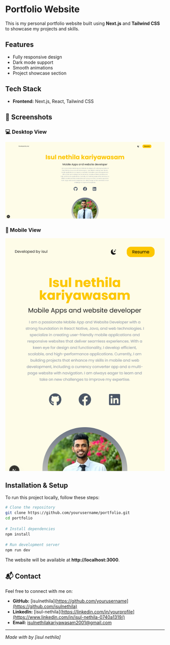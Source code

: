 # Portfolio Website

This is my personal portfolio website built using **Next.js** and **Tailwind CSS** to showcase my projects and skills.

##  Features
- Fully responsive design
- Dark mode support
- Smooth animations
- Project showcase section
  
## Tech Stack
- **Frontend:** Next.js, React, Tailwind CSS

## 📸 Screenshots
### 💻 Desktop View
![Desktop View](https://github.com/isulnethila/Portfolio-/blob/main/my-portfolio/portfolio/public/output/desktop.png?raw=true)

### 📱 Mobile View
![Mobile View](https://github.com/isulnethila/Portfolio-/blob/main/my-portfolio/portfolio/public/output/mobile.png?raw=true)

##  Installation & Setup
To run this project locally, follow these steps:

```bash
# Clone the repository
git clone https://github.com/yourusername/portfolio.git
cd portfolio

# Install dependencies
npm install

# Run development server
npm run dev
```

The website will be available at **http://localhost:3000**.


## 📬 Contact
Feel free to connect with me on:
- **GitHub:** [isulnethila](https://github.com/yourusername](https://github.com/isulnethila)
- **LinkedIn:** [isul-nethila](https://linkedin.com/in/yourprofile](https://www.linkedin.com/in/isul-nethila-0740a1319/)
- **Email:** isulnethilakariyawasam2001@gmail.com

---
*Made with by [isul nethila]*

